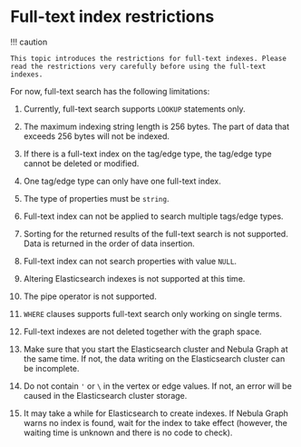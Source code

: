 # Full-text index restrictions

!!! caution

    This topic introduces the restrictions for full-text indexes. Please read the restrictions very carefully before using the full-text indexes.

For now, full-text search has the following limitations:

1. Currently, full-text search supports `LOOKUP` statements only.

2. The maximum indexing string length is 256 bytes. The part of data that exceeds 256 bytes will not be indexed.

3. If there is a full-text index on the tag/edge type, the tag/edge type cannot be deleted or modified.

4. One tag/edge type can only have one full-text index.

5. The type of properties must be `string`.

6. Full-text index can not be applied to search multiple tags/edge types.

7. Sorting for the returned results of the full-text search is not supported. Data is returned in the order of data insertion.

8. Full-text index can not search properties with value `NULL`.

9. Altering Elasticsearch indexes is not supported at this time.

10. The pipe operator is not supported.

11. `WHERE` clauses supports full-text search only working on single terms.

12. Full-text indexes are not deleted together with the graph space.

13. Make sure that you start the Elasticsearch cluster and Nebula Graph at the same time. If not, the data writing on the Elasticsearch cluster can be incomplete.

14. Do not contain `'` or `\` in the vertex or edge values. If not, an error will be caused in the Elasticsearch cluster storage.

15. It may take a while for Elasticsearch to create indexes. If Nebula Graph warns no index is found, wait for the index to take effect (however, the waiting time is unknown and there is no code to check).
